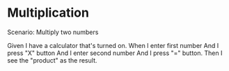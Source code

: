 # Multiplication

Scenario: Multiply two numbers

Given I have a calculator that's turned on.
When I enter first number
And I press "X" button
And I enter second number
And I press "=" button.
Then I see the "product" as the result.
